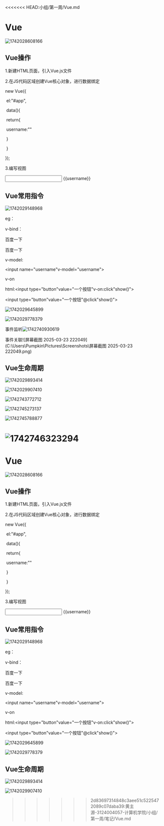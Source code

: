 <<<<<<< HEAD:小组/第一周/Vue.md
# Vue

![1742028608166](C:\Users\Pumpkin\AppData\Roaming\Typora\typora-user-images\1742028608166.png)

## Vue操作

1.新建HTML页面，引入Vue.js文件

<script src="js/vue.js"></script>

2.在JS代码区域创建Vue核心对象，进行数据绑定

new Vue({

​	el:"#app",

​	data(){

​		return{

​			username:""

​		}

​	}

});

3.编写视图

<div id="app">
    <input name="username"v-model="username">
    {{username}}
</div>

## Vue常用指令

![1742029148968](C:\Users\Pumpkin\AppData\Roaming\Typora\typora-user-images\1742029148968.png)

eg：

v-bind：

<a v-bind:href="url">百度一下</a>

<a :href="url">百度一下</a>

v-model:

<input name="username"v-model="username">

v-on

html:<input type="button"value="一个按钮"v-on:click"show()">

<input type="button"value="一个按钮"@click"show()">

![1742029645899](C:\Users\Pumpkin\AppData\Roaming\Typora\typora-user-images\1742029645899.png)

![1742029778379](C:\Users\Pumpkin\AppData\Roaming\Typora\typora-user-images\1742029778379.png)

事件监听![1742740930619](C:\Users\Pumpkin\AppData\Roaming\Typora\typora-user-images\1742740930619.png)

事件关联![屏幕截图 2025-03-23 222049](C:\Users\Pumpkin\Pictures\Screenshots\屏幕截图 2025-03-23 222049.png)

## Vue生命周期

![1742029893414](C:\Users\Pumpkin\AppData\Roaming\Typora\typora-user-images\1742029893414.png)

![1742029907410](C:\Users\Pumpkin\AppData\Roaming\Typora\typora-user-images\1742029907410.png)



![1742743772712](C:\Users\Pumpkin\AppData\Roaming\Typora\typora-user-images\1742743772712.png)

![1742745273137](C:\Users\Pumpkin\AppData\Roaming\Typora\typora-user-images\1742745273137.png)

![1742745788877](C:\Users\Pumpkin\AppData\Roaming\Typora\typora-user-images\1742745788877.png)



![1742746323294](C:\Users\Pumpkin\AppData\Roaming\Typora\typora-user-images\1742746323294.png)
=======
# Vue

![1742028608166](C:\Users\Pumpkin\AppData\Roaming\Typora\typora-user-images\1742028608166.png)

## Vue操作

1.新建HTML页面，引入Vue.js文件

<script src="js/vue.js"></script>

2.在JS代码区域创建Vue核心对象，进行数据绑定

new Vue({

​	el:"#app",

​	data(){

​		return{

​			username:""

​		}

​	}

});

3.编写视图

<div id="app">
    <input name="username"v-model="username">
    {{username}}
</div>

## Vue常用指令

![1742029148968](C:\Users\Pumpkin\AppData\Roaming\Typora\typora-user-images\1742029148968.png)

eg：

v-bind：

<a v-bind:href="url">百度一下</a>

<a :href="url">百度一下</a>

v-model:

<input name="username"v-model="username">

v-on

html:<input type="button"value="一个按钮"v-on:click"show()">

<input type="button"value="一个按钮"@click"show()">

![1742029645899](C:\Users\Pumpkin\AppData\Roaming\Typora\typora-user-images\1742029645899.png)

![1742029778379](C:\Users\Pumpkin\AppData\Roaming\Typora\typora-user-images\1742029778379.png)

## Vue生命周期

![1742029893414](C:\Users\Pumpkin\AppData\Roaming\Typora\typora-user-images\1742029893414.png)

![1742029907410](C:\Users\Pumpkin\AppData\Roaming\Typora\typora-user-images\1742029907410.png)
>>>>>>> 2d83697314848c3aee51c5225472089c07daba39:黄主源-3124004057-计算机学院/小组/第一周/笔记/Vue.md
